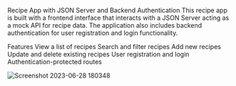 Recipe App with JSON Server and Backend Authentication
This recipe app is built with a frontend interface that interacts with a JSON Server acting as a mock API for recipe data. 
The application also includes backend authentication for user registration and login functionality.

Features
View a list of recipes
Search and filter recipes
Add new recipes
Update and delete existing recipes
User registration and login
Authentication-protected routes

![Screenshot 2023-06-28 180348](https://github.com/fraol1/Recipe/assets/114133432/12c4f778-7cfb-4256-850a-a03cff6d31c3)
